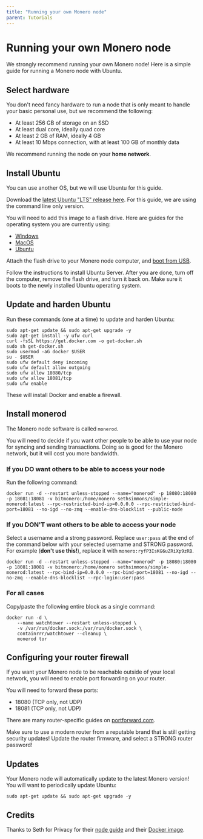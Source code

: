 ```yaml
---
title: "Running your own Monero node"
parent: Tutorials
---
```


# Running your own Monero node

We strongly recommend running your own Monero node! Here is a simple guide for running a Monero node with Ubuntu.

## Select hardware

You don't need fancy hardware to run a node that is only meant to handle your basic personal use, but we recommend the following:

* At least 256 GB of storage on an SSD
* At least dual core, ideally quad core
* At least 2 GB of RAM, ideally 4 GB
* At least 10 Mbps connection, with at least 100 GB of monthly data

We recommend running the node on your **home network**.

## Install Ubuntu

You can use another OS, but we will use Ubuntu for this guide.

Download the [latest Ubuntu "LTS" release here](https://ubuntu.com/download/server). For this guide, we are using the command line only version.

You will need to add this image to a flash drive. Here are guides for the operating system you are currently using:

* [Windows](https://tutorials.ubuntu.com/tutorial/tutorial-create-a-usb-stick-on-windows)
* [MacOS](https://ubuntu.com/tutorials/create-a-usb-stick-on-macos)
* [Ubuntu](https://ubuntu.com/tutorials/create-a-usb-stick-on-ubuntu)

Attach the flash drive to your Monero node computer, and [boot from USB](https://lifehacker.com/how-to-boot-from-a-usb-drive-or-cd-on-any-computer-5991848).

Follow the instructions to install Ubuntu Server. After you are done, turn off the computer, remove the flash drive, and turn it back on. Make sure it boots to the newly installed Ubuntu operating system.

## Update and harden Ubuntu

Run these commands (one at a time) to update and harden Ubuntu:

```
sudo apt-get update && sudo apt-get upgrade -y
sudo apt-get install -y ufw curl
curl -fsSL https://get.docker.com -o get-docker.sh
sudo sh get-docker.sh
sudo usermod -aG docker $USER
su - $USER
sudo ufw default deny incoming
sudo ufw default allow outgoing
sudo ufw allow 18080/tcp
sudo ufw allow 18081/tcp
sudo ufw enable
```

These will install Docker and enable a firewall.

## Install monerod

The Monero node software is called `monerod`.

You will need to decide if you want other people to be able to use your node for syncing and sending transactions. Doing so is good for the Monero network, but it will cost you more bandwidth.

### If you DO want others to be able to access your node

Run the following command:

```
docker run -d --restart unless-stopped --name="monerod" -p 18080:18080 -p 18081:18081 -v bitmonero:/home/monero sethsimmons/simple-monerod:latest --rpc-restricted-bind-ip=0.0.0.0 --rpc-restricted-bind-port=18081 --no-igd --no-zmq --enable-dns-blocklist --public-node
```

### If you DON'T want others to be able to access your node

Select a username and a strong password. Replace `user:pass` at the end of the command below with your selected username and STRONG password. For example (**don't use this!**), replace it with `monero:ryfP3IsKG6uZRiXp9zRB`.

```
docker run -d --restart unless-stopped --name="monerod" -p 18080:18080 -p 18081:18081 -v bitmonero:/home/monero sethsimmons/simple-monerod:latest --rpc-bind-ip=0.0.0.0 --rpc-bind-port=18081 --no-igd --no-zmq --enable-dns-blocklist --rpc-login:user:pass
```

### For all cases

Copy/paste the following entire block as a single command:

```
docker run -d \
    --name watchtower --restart unless-stopped \
    -v /var/run/docker.sock:/var/run/docker.sock \
    containrrr/watchtower --cleanup \
    monerod tor
```

## Configuring your router firewall

If you want your Monero node to be reachable outside of your local network, you will need to enable port forwarding on your router.

You will need to forward these ports:

* 18080 (TCP only, not UDP)
* 18081 (TCP only, not UDP)

There are many router-specific guides on [portforward.com](https://portforward.com/router.htm).

Make sure to use a modern router from a reputable brand that is still getting security updates! Update the router firmware, and select a STRONG router password!

## Updates

Your Monero node will automatically update to the latest Monero version! You will want to periodically update Ubuntu:

```
sudo apt-get update && sudo apt-get upgrade -y
```

## Credits

Thanks to Seth for Privacy for their [node guide](https://sethforprivacy.com/guides/run-a-monero-node/) and their [Docker image](https://hub.docker.com/r/sethsimmons/simple-monerod).
